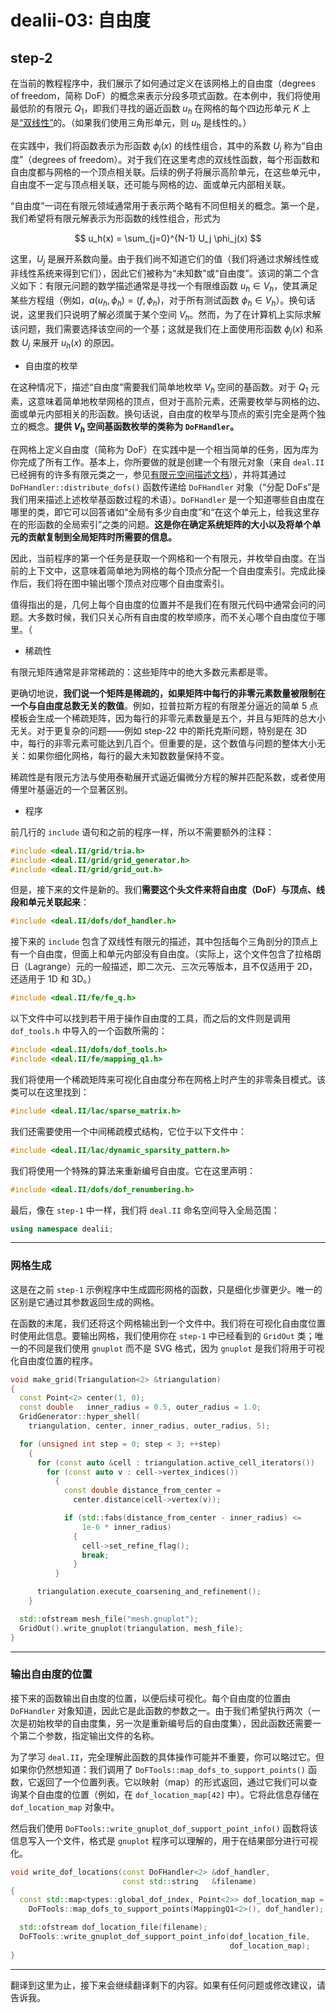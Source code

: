 # dealii-03: 自由度


## step-2

在当前的教程程序中，我们展示了如何通过定义在该网格上的自由度（degrees of freedom，简称 DoF）的概念来表示分段多项式函数。在本例中，我们将使用最低阶的有限元 $Q_1$，即我们寻找的逼近函数 $u_h$ 在网格的每个四边形单元 $K$ 上是[“双线性”](https://defelement.com/elements/examples/quadrilateral-lagrange-equispaced-1.html)的。（如果我们使用三角形单元，则 $u_h$ 是线性的。）


在实践中，我们将函数表示为形函数 $\phi_j(x)$ 的线性组合，其中的系数 $U_j$ 称为“自由度”（degrees of freedom）。对于我们在这里考虑的双线性函数，每个形函数和自由度都与网格的一个顶点相关联。后续的例子将展示高阶单元，在这些单元中，自由度不一定与顶点相关联，还可能与网格的边、面或单元内部相关联。

“自由度”一词在有限元领域通常用于表示两个略有不同但相关的概念。第一个是，我们希望将有限元解表示为形函数的线性组合，形式为

$$
u_h(x) = \sum_{j=0}^{N-1} U_j \phi_j(x)
$$

这里，$U_j$ 是展开系数向量。由于我们尚不知道它们的值（我们将通过求解线性或非线性系统来得到它们），因此它们被称为“未知数”或“自由度”。该词的第二个含义如下：有限元问题的数学描述通常是寻找一个有限维函数 $u_h \in V_h$，使其满足某些方程组（例如，$a(u_h, \phi_h) = (f, \phi_h)$，对于所有测试函数 $\phi_h \in V_h$）。换句话说，这里我们只说明了解必须属于某个空间 $V_h$。然而，为了在计算机上实际求解该问题，我们需要选择该空间的一个基；这就是我们在上面使用形函数 $\phi_j(x)$ 和系数 $U_j$ 来展开 $u_h(x)$ 的原因。


* 自由度的枚举

在这种情况下，描述“自由度”需要我们简单地枚举 $V_h$ 空间的基函数。对于 $Q_1$ 元素，这意味着简单地枚举网格的顶点，但对于高阶元素，还需要枚举与网格的边、面或单元内部相关的形函数。换句话说，自由度的枚举与顶点的索引完全是两个独立的概念。**提供 $V_h$ 空间基函数枚举的类称为 `DoFHandler`。**

在网格上定义自由度（简称为 DoF）在实践中是一个相当简单的任务，因为库为你完成了所有工作。基本上，你所要做的就是创建一个有限元对象（来自 `deal.II` 已经拥有的许多有限元类之一，参见[有限元空间描述文档](https://www.dealii.org/current/doxygen/deal.II/group__fe.html)），并将其通过 `DoFHandler::distribute_dofs()` 函数传递给 `DoFHandler` 对象（“分配 DoFs”是我们用来描述上述枚举基函数过程的术语）。`DoFHandler` 是一个知道哪些自由度在哪里的类，即它可以回答诸如“全局有多少自由度”和“在这个单元上，给我这里存在的形函数的全局索引”之类的问题。**这是你在确定系统矩阵的大小以及将单个单元的贡献复制到全局矩阵时所需要的信息。**

因此，当前程序的第一个任务是获取一个网格和一个有限元，并枚举自由度。在当前的上下文中，这意味着简单地为网格的每个顶点分配一个自由度索引。完成此操作后，我们将在图中输出哪个顶点对应哪个自由度索引。

值得指出的是，几何上每个自由度的位置并不是我们在有限元代码中通常会问的问题。大多数时候，我们只关心所有自由度的枚举顺序，而不关心哪个自由度位于哪里。（

* 稀疏性

有限元矩阵通常是非常稀疏的：这些矩阵中的绝大多数元素都是零。

更确切地说，**我们说一个矩阵是稀疏的，如果矩阵中每行的非零元素数量被限制在一个与自由度总数无关的数值**。例如，拉普拉斯方程的有限差分逼近的简单 5 点模板会生成一个稀疏矩阵，因为每行的非零元素数量是五个，并且与矩阵的总大小无关。对于更复杂的问题——例如 step-22 中的斯托克斯问题，特别是在 3D 中，每行的非零元素可能达到几百个。但重要的是，这个数值与问题的整体大小无关：如果你细化网格，每行的最大未知数数量保持不变。

稀疏性是有限元方法与使用泰勒展开式逼近偏微分方程的解并匹配系数，或者使用傅里叶基逼近的一个显著区别。

* 程序

前几行的 `include` 语句和之前的程序一样，所以不需要额外的注释：

```cpp
#include <deal.II/grid/tria.h>
#include <deal.II/grid/grid_generator.h>
#include <deal.II/grid/grid_out.h>
```

但是，接下来的文件是新的。我们**需要这个头文件来将自由度（DoF）与顶点、线段和单元关联起来**：

```cpp
#include <deal.II/dofs/dof_handler.h>
```

接下来的 `include` 包含了双线性有限元的描述，其中包括每个三角剖分的顶点上有一个自由度，但面上和单元内部没有自由度。（实际上，这个文件包含了拉格朗日（Lagrange）元的一般描述，即二次元、三次元等版本，且不仅适用于 2D，还适用于 1D 和 3D。）

```cpp
#include <deal.II/fe/fe_q.h>
```

以下文件中可以找到若干用于操作自由度的工具，而之后的文件则是调用 `dof_tools.h` 中导入的一个函数所需的：

```cpp
#include <deal.II/dofs/dof_tools.h>
#include <deal.II/fe/mapping_q1.h>
```

我们将使用一个稀疏矩阵来可视化自由度分布在网格上时产生的非零条目模式。该类可以在这里找到：

```cpp
#include <deal.II/lac/sparse_matrix.h>
```

我们还需要使用一个中间稀疏模式结构，它位于以下文件中：

```cpp
#include <deal.II/lac/dynamic_sparsity_pattern.h>
```

我们将使用一个特殊的算法来重新编号自由度。它在这里声明：

```cpp
#include <deal.II/dofs/dof_renumbering.h>
```

最后，像在 `step-1` 中一样，我们将 `deal.II` 命名空间导入全局范围：

```cpp
using namespace dealii;
```

---

### 网格生成

这是在之前 `step-1` 示例程序中生成圆形网格的函数，只是细化步骤更少。唯一的区别是它通过其参数返回生成的网格。

在函数的末尾，我们还将这个网格输出到一个文件中。我们将在可视化自由度位置时使用此信息。要输出网格，我们使用你在 `step-1` 中已经看到的 `GridOut` 类；唯一的不同是我们使用 `gnuplot` 而不是 SVG 格式，因为 `gnuplot` 是我们将用于可视化自由度位置的程序。

```cpp
void make_grid(Triangulation<2> &triangulation)
{
  const Point<2> center(1, 0);
  const double   inner_radius = 0.5, outer_radius = 1.0;
  GridGenerator::hyper_shell(
    triangulation, center, inner_radius, outer_radius, 5);

  for (unsigned int step = 0; step < 3; ++step)
    {
      for (const auto &cell : triangulation.active_cell_iterators())
        for (const auto v : cell->vertex_indices())
          {
            const double distance_from_center =
              center.distance(cell->vertex(v));

            if (std::fabs(distance_from_center - inner_radius) <=
                1e-6 * inner_radius)
              {
                cell->set_refine_flag();
                break;
              }
          }

      triangulation.execute_coarsening_and_refinement();
    }

  std::ofstream mesh_file("mesh.gnuplot");
  GridOut().write_gnuplot(triangulation, mesh_file);
}
```

---

### 输出自由度的位置

接下来的函数输出自由度的位置，以便后续可视化。每个自由度的位置由 `DoFHandler` 对象知道，因此它是此函数的参数之一。由于我们希望执行两次（一次是初始枚举的自由度集，另一次是重新编号后的自由度集），因此函数还需要一个第二个参数，指定输出文件的名称。

为了学习 `deal.II`，完全理解此函数的具体操作可能并不重要，你可以略过它。但如果你仍然想知道：我们调用了 `DoFTools::map_dofs_to_support_points()` 函数，它返回了一个位置列表。它以映射（map）的形式返回，通过它我们可以查询某个自由度的位置（例如，在 `dof_location_map[42]` 中）。它将此信息存储在 `dof_location_map` 对象中。

然后我们使用 `DoFTools::write_gnuplot_dof_support_point_info()` 函数将该信息写入一个文件，格式是 `gnuplot` 程序可以理解的，用于在结果部分进行可视化。

```cpp
void write_dof_locations(const DoFHandler<2> &dof_handler,
                         const std::string   &filename)
{
  const std::map<types::global_dof_index, Point<2>> dof_location_map =
    DoFTools::map_dofs_to_support_points(MappingQ1<2>(), dof_handler);

  std::ofstream dof_location_file(filename);
  DoFTools::write_gnuplot_dof_support_point_info(dof_location_file,
                                                 dof_location_map);
}
```

---

翻译到这里为止，接下来会继续翻译剩下的内容。如果有任何问题或修改建议，请告诉我。
<!--stackedit_data:
eyJoaXN0b3J5IjpbLTk0MzIzODgwMiwxMTc5NTk4OTc2LDE3OT
EwNjM3MjNdfQ==
-->